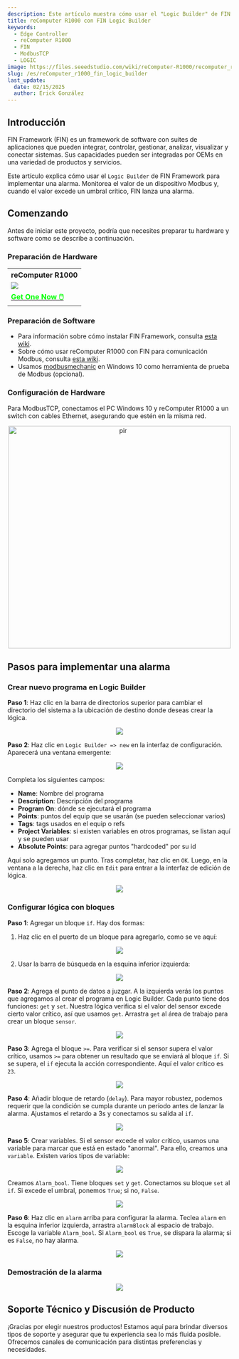 ```yaml
---
description: Este artículo muestra cómo usar el "Logic Builder" de FIN Framework para implementar una alarma en el reComputer R1000.
title: reComputer R1000 con FIN Logic Builder
keywords:
  - Edge Controller
  - reComputer R1000
  - FIN
  - ModbusTCP
  - LOGIC
image: https://files.seeedstudio.com/wiki/reComputer-R1000/recomputer_r_images/01.png
slug: /es/reComputer_r1000_fin_logic_builder
last_update:
  date: 02/15/2025
  author: Erick González
---
```


## Introducción

FIN Framework (FIN) es un framework de software con suites de aplicaciones que pueden integrar, controlar, gestionar, analizar, visualizar y conectar sistemas. Sus capacidades pueden ser integradas por OEMs en una variedad de productos y servicios.

Este artículo explica cómo usar el `Logic Builder` de FIN Framework para implementar una alarma. Monitorea el valor de un dispositivo Modbus y, cuando el valor excede un umbral crítico, FIN lanza una alarma.

## Comenzando

Antes de iniciar este proyecto, podría que necesites preparar tu hardware y software como se describe a continuación.

### Preparación de Hardware

<div class="table-center">
	<table class="table-nobg">
    <tr class="table-trnobg">
      <th class="table-trnobg">reComputer R1000</th>
		</tr>
    <tr class="table-trnobg"></tr>
		<tr class="table-trnobg">
			<td class="table-trnobg"><div style={{textAlign:'center'}}><img src="https://files.seeedstudio.com/wiki/reComputer-R1000/recomputer_r_images/01.png" style={{width:300, height:'auto'}}/></div></td>
		</tr>
    <tr class="table-trnobg"></tr>
		<tr class="table-trnobg">
			<td class="table-trnobg"><div class="get_one_now_container" style={{textAlign: 'center'}}><a class="get_one_now_item" href="https://www.seeedstudio.com/reComputer-R1025-10-p-5895.html" target="_blank" rel="noopener noreferrer">
              <strong><span><font color={'FFFFFF'} size={"4"}> Get One Now 🖱️</font></span></strong>
          </a></div></td>
        </tr>
    </table>
    </div>

### Preparación de Software

* Para información sobre cómo instalar FIN Framework, consulta [esta wiki](https://wiki.seeedstudio.com/reComputer_r1000_install_fin/).
* Sobre cómo usar reComputer R1000 con FIN para comunicación Modbus, consulta [esta wiki](https://wiki.seeedstudio.com/reComputer_r1000_use_rs485_modbus_rtu/).
* Usamos [modbusmechanic](https://modbusmechanic.scifidryer.com/) en Windows 10 como herramienta de prueba de Modbus (opcional).

### Configuración de Hardware

Para ModbusTCP, conectamos el PC Windows 10 y reComputer R1000 a un switch con cables Ethernet, asegurando que estén en la misma red.

<div align="center"><img src="https://files.seeedstudio.com/wiki/reComputer-R1000/fuxa/r1000_connection.png" alt="pir" width="500" height="auto" /></div>

## Pasos para implementar una alarma

### Crear nuevo programa en Logic Builder

**Paso 1**: Haz clic en la barra de directorios superior para cambiar el directorio del sistema a la ubicación de destino donde deseas crear la lógica.

<center><img width={600} src="https://files.seeedstudio.com/wiki/reComputer-R1000/fin/Logic_path_location.png" /></center>

**Paso 2**: Haz clic en `Logic Builder => new` en la interfaz de configuración. Aparecerá una ventana emergente:

<center><img width={600} src="https://files.seeedstudio.com/wiki/reComputer-R1000/fin/Logic_create_logic.png" /></center>

Completa los siguientes campos:
  - **Name**: Nombre del programa
  - **Description**: Descripción del programa
  - **Program On**: dónde se ejecutará el programa
  - **Points**: puntos del equip que se usarán (se pueden seleccionar varios)
  - **Tags**: tags usados en el equip o refs
  - **Project Variables**: si existen variables en otros programas, se listan aquí y se pueden usar
  - **Absolute Points**: para agregar puntos "hardcoded" por su id

Aquí solo agregamos un punto. Tras completar, haz clic en `OK`. Luego, en la ventana a la derecha, haz clic en `Edit` para entrar a la interfaz de edición de lógica.

<center><img width={600} src="https://files.seeedstudio.com/wiki/reComputer-R1000/fin/LOGIC_1.gif" /></center>

### Configurar lógica con bloques

**Paso 1**: Agregar un bloque `if`. Hay dos formas:
1. Haz clic en el puerto de un bloque para agregarlo, como se ve aquí:

<center><img width={600} src="https://files.seeedstudio.com/wiki/reComputer-R1000/fin/LOGIC_2.gif" /></center>

2. Usar la barra de búsqueda en la esquina inferior izquierda:

<center><img width={600} src="https://files.seeedstudio.com/wiki/reComputer-R1000/fin/LOGIC_3.gif" /></center>

**Paso 2**: Agrega el punto de datos a juzgar. A la izquierda verás los puntos que agregamos al crear el programa en Logic Builder. Cada punto tiene dos funciones: `get` y `set`. Nuestra lógica verifica si el valor del sensor excede cierto valor crítico, así que usamos `get`. Arrastra `get` al área de trabajo para crear un bloque `sensor`.

<center><img width={600} src="https://files.seeedstudio.com/wiki/reComputer-R1000/fin/LOGIC_4.gif" /></center>

**Paso 3**: Agrega el bloque `>=`. Para verificar si el sensor supera el valor crítico, usamos `>=` para obtener un resultado que se enviará al bloque `if`. Si se supera, el `if` ejecuta la acción correspondiente. Aquí el valor crítico es `23`.

<center><img width={600} src="https://files.seeedstudio.com/wiki/reComputer-R1000/fin/LOGIC_5.gif" /></center>

**Paso 4**: Añadir bloque de retardo (`delay`). Para mayor robustez, podemos requerir que la condición se cumpla durante un período antes de lanzar la alarma. Ajustamos el retardo a 3s y conectamos su salida al `if`.

<center><img width={600} src="https://files.seeedstudio.com/wiki/reComputer-R1000/fin/LOGIC_6.gif" /></center>

**Paso 5**: Crear variables. Si el sensor excede el valor crítico, usamos una variable para marcar que está en estado "anormal". Para ello, creamos una `variable`. Existen varios tipos de variable:

<center><img width={600} src="https://files.seeedstudio.com/wiki/reComputer-R1000/fin/Logic_variable_type.png" /></center>

Creamos `Alarm_bool`. Tiene bloques `set` y `get`. Conectamos su bloque `set` al `if`. Si excede el umbral, ponemos `True`; si no, `False`.

<center><img width={600} src="https://files.seeedstudio.com/wiki/reComputer-R1000/fin/LOGIC_7.gif" /></center>

**Paso 6**: Haz clic en `alarm` arriba para configurar la alarma. Teclea `alarm` en la esquina inferior izquierda, arrastra `alarmBlock` al espacio de trabajo. Escoge la variable `Alarm_bool`. Si `Alarm_bool` es `True`, se dispara la alarma; si es `False`, no hay alarma.

<center><img width={600} src="https://files.seeedstudio.com/wiki/reComputer-R1000/fin/LOGIC_8.gif" /></center>

### Demostración de la alarma

<center><img width={600} src="https://files.seeedstudio.com/wiki/reComputer-R1000/fin/LOGIC_9.gif" /></center>

## Soporte Técnico y Discusión de Producto

¡Gracias por elegir nuestros productos! Estamos aquí para brindar diversos tipos de soporte y asegurar que tu experiencia sea lo más fluida posible. Ofrecemos canales de comunicación para distintas preferencias y necesidades.

<div class="button_tech_support_container">
<a href="https://forum.seeedstudio.com/" class="button_forum"></a> 
<a href="https://www.seeedstudio.com/contacts" class="button_email"></a>
</div>

<div class="button_tech_support_container">
<a href="https://discord.gg/eWkprNDMU7" class="button_discord"></a> 
<a href="https://github.com/Seeed-Studio/wiki-documents/discussions/69" class="button_discussion"></a>
</div>

